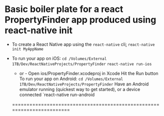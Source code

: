 Basic boiler plate for a react PropertyFinder app produced using react-native init
===============================================================================

* To create a React Native app using the `react-native` cli[:](https://www.raywenderlich.com/485-react-native-tutorial-building-ios-apps-with-javascript)
`react-native init MyAppName`

* To run your app on iOS:
   `cd /Volumes/External 1TB/Dev/ReactNativeProjects/PropertyFinder`
   `react-native run-ios`
   - or -
   Open ios/PropertyFinder.xcodeproj in Xcode
   Hit the Run button
To run your app on Android:
   `cd /Volumes/External 1TB/Dev/ReactNativeProjects/PropertyFinder`
   Have an Android emulator running (quickest way to get started), or a device connected
   `react-native run-android

   =======================================================================
